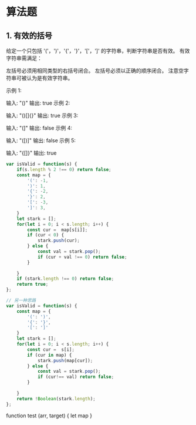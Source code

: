 # 算法题

## 1. 有效的括号

给定一个只包括 '('，')'，'{'，'}'，'['，']' 的字符串，判断字符串是否有效。
有效字符串需满足：

左括号必须用相同类型的右括号闭合。
左括号必须以正确的顺序闭合。
注意空字符串可被认为是有效字符串。

示例 1:

输入: "()"
输出: true
示例 2:

输入: "()[]{}"
输出: true
示例 3:

输入: "(]"
输出: false
示例 4:

输入: "([)]"
输出: false
示例 5:

输入: "{[]}" 输出: true 

```javascript
var isValid = function(s) {
    if(s.length % 2 !== 0) return false;
    const map = {
        '(': -1,
        ')': 1,
        '{': -2,
        '}': 2,
        '[': -3,
        ']': 3,
    }
    let stark = [];
    for(let i = 0; i < s.length; i++) {
        const cur =  map[s[i]];
        if (cur < 0) {
            stark.push(cur);
        } else {
            const val = stark.pop();
            if (cur + val !== 0) return false;
        }
        
    }
    if (stark.length !== 0) return false;
    return true;
};

// 另一种思路
var isValid = function(s) {
    const map = {
        '(': ')',
        '{': '}',
        '[': ']'
    }
    let stark = [];
    for(let i = 0; i < s.length; i++) {
        const cur =  s[i];
        if (cur in map) {
            stark.push(map[cur]);
        } else {
            const val = stark.pop();
            if (cur!== val) return false;
        }
        
    }
    return !Boolean(stark.length);
};
```
function test (arr, target) { 
    let map
 }

```